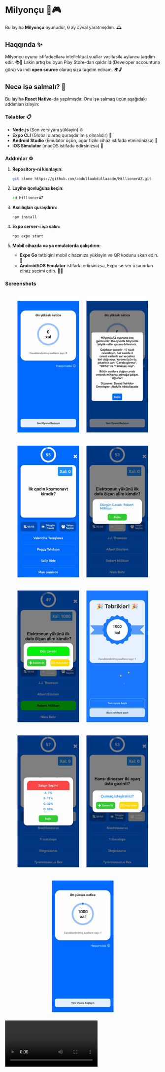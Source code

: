 # Milyonçu 📱🎮

Bu layihə **Milyonçu** oyunudur, 6 ay əvvəl yaratmışdım. 🕰️

## Haqqında ✨

Milyonçu oyunu istifadəçilərə intellektual suallar vasitəsilə əyləncə təqdim edir. 📚🎉
Lakin artıq bu oyun Play Store-dan qaldırıldı(Developer accountuna görə) və indi **open source** olaraq sizə təqdim edirəm. 🌍🔓

## Necə işə salmalı? 🚀

Bu layihə **React Native**-də yazılmışdır. Onu işə salmaq üçün aşağıdakı addımları izləyin:

### Tələblər 📋

- **Node.js** (Son versiyanı yükləyin) 🌐
- **Expo CLI** (Global olaraq quraşdırılmış olmalıdır) 📱
- **Android Studio** (Emulator üçün, əgər fiziki cihaz istifadə etmirsinizsə) 🤖
- **iOS Simulator** (macOS istifadə edirsinizsə) 🍎

### Addımlar ⚙️

1. **Repository-ni klonlayın:**

   ```bash
   git clone https://github.com/abdullaabdullazade/MillionerAZ.git
   ```

2. **Layihə qovluğuna keçin:**

   ```bash
   cd MillionerAZ
   ```

3. **Asılılıqları quraşdırın:**

   ```bash
   npm install
   ```

4. **Expo server-i işə salın:**

   ```bash
   npx expo start
   ```

5. **Mobil cihazda və ya emulatorda çalışdırın:**
   - **Expo Go** tətbiqini mobil cihazınıza yükləyin və QR kodunu skan edin. 📲
   - **Android/iOS Emulator** istifadə edirsinizsə, Expo server üzərindən cihaz seçimi edin. 🤖🍎

### Screenshots

<p align="center">
  <img src="./screenshots/1.png" alt="Screenshot 1" width="200" style="margin: 10px;">
  <img src="./screenshots/2.png" alt="Screenshot 2" width="200" style="margin: 10px;">
  <img src="./screenshots/3.png" alt="Screenshot 3" width="200" style="margin: 10px;">
  <img src="./screenshots/4.png" alt="Screenshot 4" width="200" style="margin: 10px;">
  <img src="./screenshots/5.png" alt="Screenshot 5" width="200" style="margin: 10px;">
  <img src="./screenshots/6.png" alt="Screenshot 6" width="200" style="margin: 10px;">
  <img src="./screenshots/7.png" alt="Screenshot 7" width="200" style="margin: 10px;">
  <img src="./screenshots/8.png" alt="Screenshot 8" width="200" style="margin: 10px;">
  <img src="./screenshots/9.png" alt="Screenshot 9" width="200" style="margin: 10px;">
</p>
<video src='https://github.com/user-attachments/assets/2c5c57ef-591c-4a86-be7b-2bc245e05f00' />
### Qeyd:

- Əgər Expo Go istifadə edirsinizsə, cihazınızın və kompüterinizin eyni Wi-Fi şəbəkəsində olduğundan əmin olun. 🌐

<h1>Bəyəndinizsə zəhmət olmasa star atın :)</h1>

## Əlaqə 📬

Hər hansı bir sualınız varsa, mənimlə GitHub vasitəsilə əlaqə saxlaya bilərsiniz. 😊

🔗 **Repository**: [Milyonçu GitHub Repository](https://github.com/abdullaabdullazade/MillionerAZ)
